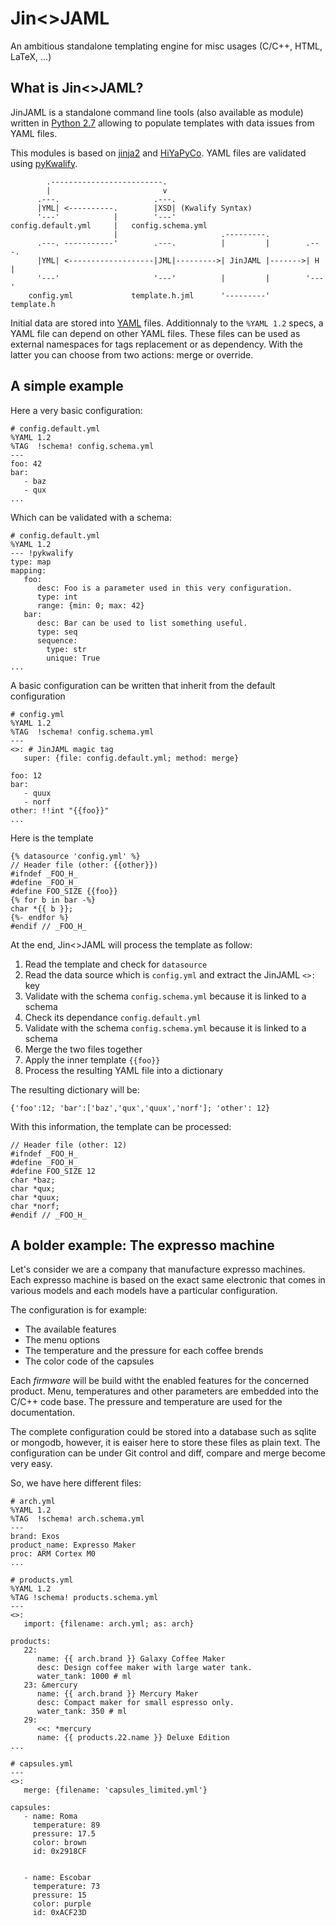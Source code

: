 # Jin<>JAML
An ambitious standalone templating engine for misc usages (C/C++, HTML, LaTeX, ...)

## What is Jin<>JAML?
JinJAML is a standalone command line tools (also available as module) written in [Python 2.7](https://www.python.org/download/releases/2.7/) allowing to populate templates with data issues from YAML files. 

This modules is based on [jinja2](http://jinja.pocoo.org/docs/dev/) and [HiYaPyCo](https://github.com/zerwes/hiyapyco). YAML files are validated using [pyKwalify](https://github.com/Grokzen/pykwalify). 

```
        .-------------------------.
        |                         v
      .---.                     .---.
      |YML| <----------.        |XSD| (Kwalify Syntax)
      '---'            |        '---'
config.default.yml     |   config.schema.yml
                       |                       .---------.
      .---. -----------'        .---.          |         |        .---.
      |YML| <-------------------|JML|--------->| JinJAML |------->| H |
      '---'                     '---'          |         |        '---'
    config.yml             template.h.jml      '---------'      template.h
```

Initial data are stored into [YAML](http://yaml.org/) files. Additionnaly to the `%YAML 1.2` specs, a YAML file can depend on other YAML files. These files can be used as external namespaces for tags replacement or as dependency. With the latter you can choose from two actions: merge or override. 

## A simple example

Here a very basic configuration:
```
# config.default.yml
%YAML 1.2
%TAG  !schema! config.schema.yml
---
foo: 42
bar: 
   - baz
   - qux
...
```

Which can be validated with a schema:
```
# config.default.yml
%YAML 1.2
--- !pykwalify
type: map
mapping: 
   foo:
      desc: Foo is a parameter used in this very configuration.
      type: int
      range: {min: 0; max: 42} 
   bar:
      desc: Bar can be used to list something useful.
      type: seq
      sequence: 
        type: str
        unique: True
...
```

A basic configuration can be written that inherit from the default configuration

```
# config.yml
%YAML 1.2
%TAG  !schema! config.schema.yml
---
<>: # JinJAML magic tag
   super: {file: config.default.yml; method: merge}
   
foo: 12
bar: 
   - quux
   - norf
other: !!int "{{foo}}"
...
```

Here is the template

```
{% datasource 'config.yml' %}
// Header file (other: {{other}})
#ifndef _FOO_H_
#define _FOO_H_
#define FOO_SIZE {{foo}}
{% for b in bar -%}
char *{{ b }};
{%- endfor %}
#endif // _FOO_H_
```

At the end, Jin<>JAML will process the template as follow: 

1. Read the template and check for `datasource`
2. Read the data source which is `config.yml` and extract the JinJAML `<>:` key
3. Validate with the schema `config.schema.yml` because it is linked to a schema
4. Check its dependance `config.default.yml`
5. Validate with the schema `config.schema.yml` because it is linked to a schema
6. Merge the two files together
7. Apply the inner template `{{foo}}`
8. Process the resulting YAML file into a dictionary

The resulting dictionary will be:

```
{'foo':12; 'bar':['baz','qux','quux','norf']; 'other': 12}
```

With this information, the template can be processed:

```
// Header file (other: 12)
#ifndef _FOO_H_
#define _FOO_H_
#define FOO_SIZE 12
char *baz;
char *qux;
char *quux;
char *norf;
#endif // _FOO_H_
```

## A bolder example: The expresso machine

Let's consider we are a company that manufacture expresso machines. Each expresso machine is based on the exact same electronic that comes in various models and each models have a particular configuration. 

The configuration is for example: 

- The available features
- The menu options
- The temperature and the pressure for each coffee brends
- The color code of the capsules

Each *firmware* will be build witht the enabled features for the concerned product. Menu, temperatures and other parameters are embedded into the C/C++ code base. The pressure and temperature are used for the documentation.

The complete configuration could be stored into a database such as sqlite or mongodb, however, it is eaiser here to store these files as plain text. The configuration can be under Git control and diff, compare and merge become very easy. 

So, we have here different files: 

```
# arch.yml
%YAML 1.2
%TAG  !schema! arch.schema.yml
---
brand: Exos
product_name: Expresso Maker
proc: ARM Cortex M0
...
```

```
# products.yml
%YAML 1.2
%TAG !schema! products.schema.yml
---
<>:
   import: {filename: arch.yml; as: arch}

products:   
   22: 
      name: {{ arch.brand }} Galaxy Coffee Maker
      desc: Design coffee maker with large water tank.
      water_tank: 1000 # ml
   23: &mercury
      name: {{ arch.brand }} Mercury Maker
      desc: Compact maker for small espresso only.
      water_tank: 350 # ml
   29: 
      <<: *mercury
      name: {{ products.22.name }} Deluxe Edition
...
```

```
# capsules.yml
---
<>:
   merge: {filename: 'capsules_limited.yml'}
   
capsules:   
   - name: Roma
     temperature: 89
     pressure: 17.5
     color: brown
     id: 0x2918CF
     
     
   - name: Escobar
     temperature: 73
     pressure: 15
     color: purple
     id: 0xACF23D     
```
